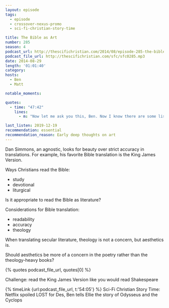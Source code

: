 ```yaml
---
layout: episode
tags:
  - episode
  - crossover-nexus-promo
  - sci-fi-christian-story-time

title: The Bible as Art
number: 285
season: 4
podcast_url: http://thescifichristian.com/2014/08/episode-285-the-bible-as-art/
podcast_file_url: http://thescifichristian.com/sfc/sfc0285.mp3
date: 2014-08-29
length: '01:01:40'
category: 
hosts:
  - Ben
  - Matt

notable_moments: 

quotes:
  - time: "47:42"
    lines:
      - m: "Now let me ask you this, Ben. Now I know there are some listeners out there that are wondering this, and so just as a public service to them, I'm going to ask you the question: if one of our listeners out there wants to get their hands on the dirtiest version of Song of Songs, where can our listeners get it from?"

last_listen: 2019-12-19
recommendation: essential
recommendation_reason: Early deep thoughts on art
---
```

Dan Simmons, an agnostic, looks for beauty over strict accuracy in translations. For example, his favorite Bible translation is the King James Version. 

Ways Christians read the Bible:
- study
- devotional 
- liturgical

Is it appropriate to read the Bible as literature? 

Considerations for Bible translation:
- readability 
- accuracy 
- theology

When translating secular literature, theology is not a concern, but aesthetics is.

Should aesthetics be more of a concern in the poetry rather than the theology-heavy books? 

{% quotes podcast_file_url, quotes[0] %}

Challenge: read the King James Version like you would read Shakespeare

{% timeLink {url:podcast_file_url, t:'54:05'} %} Sci-Fi Christian Story Time: Netflix spoiled LOST for Des, Ben tells Ellie the story of Odysseus and the Cyclops